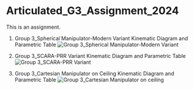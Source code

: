 # Articulated_G3_Assignment_2024
This is an assignment.

1. Group 3_Spherical Manipulator-Modern Variant Kinematic Diagram and Parametric Table
![Group 3_Spherical Manipulator-Modern Variant](https://github.com/KanFudz/Articulated_G3_Assignment_2024/assets/157698593/f25be18d-33bc-4bc2-b0ac-c53833d0a59c)


2. Group 3_SCARA-PRR Variant Kinematic Diagram and Parametric Table
![Group 3_SCARA-PRR Variant](https://github.com/KanFudz/Articulated_G3_Assignment_2024/assets/157698593/fb08f337-d41d-4b92-aeaf-75c9de4d2cf6)



3. Group 3_Cartesian Manipulator on Ceiling Kinematic Diagram and Parametric Table
![Group 3_Cartesian Manipulator on ceiling](https://github.com/KanFudz/Articulated_G3_Assignment_2024/assets/157698593/beff6706-4411-4e01-9561-c24c8ad45159)



